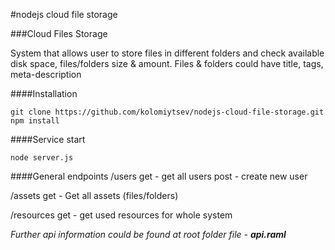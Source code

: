 #nodejs cloud file storage

###Cloud Files Storage

System that allows user to store files in different folders and check available disk space, files/folders size & amount.
Files & folders could have title, tags, meta-description

####Installation
```
git clone https://github.com/kolomiytsev/nodejs-cloud-file-storage.git
npm install
```

####Service start
```
node server.js
```

####General endpoints
/users
get - get all users
post - create new user

/assets
get - Get all assets (files/folders)

/resources
get - get used resources for whole system

*Further api information could be found at root folder file - __api.raml__*
